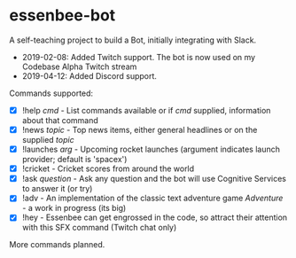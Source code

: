 # essenbee-bot
A self-teaching project to build a Bot, initially integrating with Slack.

- 2019-02-08: Added Twitch support. The bot is now used on my Codebase Alpha Twitch stream
- 2019-04-12: Added Discord support.

Commands supported:

- [X] !help _cmd_      - List commands available or if _cmd_ supplied, information about that command
- [X] !news _topic_    - Top news items, either general headlines or on the supplied _topic_
- [X] !launches _arg_  - Upcoming rocket launches (argument indicates launch provider; default is 'spacex')
- [X] !cricket         - Cricket scores from around the world
- [X] !ask _question_  - Ask any question and the bot will use Cognitive Services to answer it (or try)
- [X] !adv             - An implementation of the classic text adventure game _Adventure_ - a work in progress (its big)
- [X] !hey             - Essenbee can get engrossed in the code, so attract their attention with this SFX command (Twitch chat only)
  
More commands planned.

